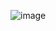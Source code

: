 ![image](https://user-images.githubusercontent.com/85604091/132979513-53a0299f-24be-4c01-bae2-b8693dab38c6.png)
